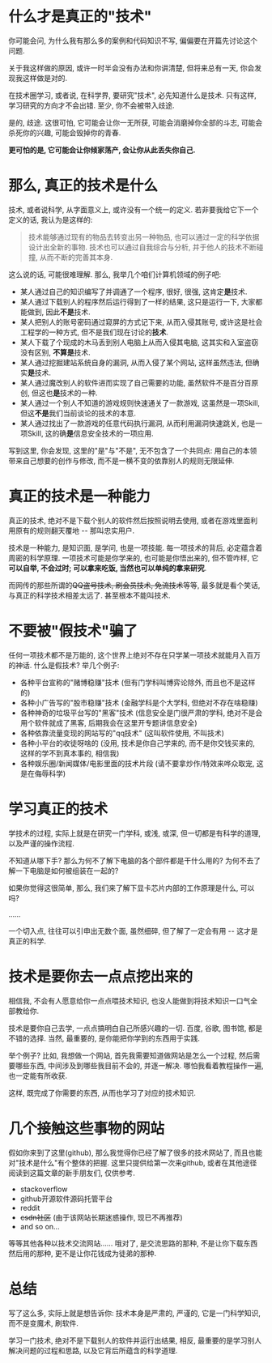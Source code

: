 # 什么才是真正的"技术"
你可能会问, 为什么我有那么多的案例和代码知识不写, 偏偏要在开篇先讨论这个问题.

关于我这样做的原因, 或许一时半会没有办法和你讲清楚, 但将来总有一天, 你会发现我这样做是对的.

在技术圈学习, 或者说, 在科学界, 要研究"技术", 必先知道什么是技术. 只有这样, 学习研究的方向才不会出错. 至少, 你不会被带入歧途.

是的, 歧途. 这很可怕, 它可能会让你一无所获, 可能会消磨掉你全部的斗志, 可能会杀死你的兴趣, 可能会毁掉你的青春.

**更可怕的是, 它可能会让你倾家荡产, 会让你从此丢失你自己.**

# 那么, 真正的技术是什么
技术, 或者说科学, 从字面意义上, 或许没有一个统一的定义. 若非要我给它下一个定义的话, 我认为是这样的:

> 技术能够通过现有的物品去转变出另一种物品, 也可以通过一定的科学依据设计出全新的事物.
> 技术也可以通过自我综合与分析, 并于他人的技术不断碰撞, 从而不断的完善其本身.

这么说的话, 可能很难理解. 那么, 我举几个咱们计算机领域的例子吧:

+ 某人通过自己的知识编写了并调通了一个程序, 很好, 很强, 这肯定**是**技术.
+ 某人通过下载别人的程序然后运行得到了一样的结果, 这只是运行一下, 大家都能做到, 因此**不是**技术.
+ 某人把别人的账号密码通过窥屏的方式记下来, 从而入侵其账号, 或许这是社会工程学的一种方式, 但不是我们现在讨论的**技术**.
+ 某人下载了个现成的木马丢到别人电脑上从而入侵其电脑, 这其实和入室盗窃没有区别, **不算是**技术.
+ 某人通过挖掘建站系统自身的漏洞, 从而入侵了某个网站, 这样虽然违法, 但确实**是**技术.
+ 某人通过魔改别人的软件进而实现了自己需要的功能, 虽然软件不是百分百原创, 但这也**是**技术的一种.
+ 某人通过一个别人不知道的游戏规则快速通关了一款游戏, 这虽然是一项Skill, 但这**不是**我们当前谈论的技术的本意.
+ 某人通过找出了一款游戏的任意代码执行漏洞, 从而利用漏洞快速跳关, 也是一项Skill, 这的确**是**信息安全技术的一项应用.

写到这里, 你会发现, 这里的"是"与"不是", 无不包含了一个共同点: 用自己的本领带来自己想要的创作与修改, 而不是一横不变的依靠别人的规则无限延伸.

# 真正的技术是一种能力
真正的技术, 绝对不是下载个别人的软件然后按照说明去使用, 或者在游戏里面利用原有的规则翻天覆地 -- 那叫忠实用户.

技术是一种能力, 是知识面, 是学问, 也是一项技能. 每一项技术的背后, 必定蕴含着周密的科学原理. 一项技术可能是你学来的, 也可能是你悟出来的, 但不管咋样, 它**可以自举, 不会过时; 可以拿来吃饭, 当然也可以单纯的拿来研究**.

而网传的那些所谓的~~QQ盗号技术, 刷会员技术, 免流技术~~等等, 最多就是看个笑话, 与真正的科学技术相差太远了. 甚至根本不能叫技术.

# 不要被"假技术"骗了
任何一项技术都不是万能的, 这个世界上绝对不存在只学某一项技术就能月入百万的神话. 什么是假技术? 举几个例子:

+ 各种平台宣称的"赌博稳赚"技术 (但有门学科叫博弈论除外, 而且也不是这样的)
+ 各种小广告写的"股市稳赚"技术 (金融学科是个大学科, 但绝对不存在啥稳赚)
+ 各种神奇的垃圾平台写的"黑客"技术 (信息安全是门很严肃的学科, 绝对不是会用个软件就成了黑客, 后期我会在这里开专题讲信息安全)
+ 各种依靠流量变现的网站写的"qq技术" (这叫软件使用, 不叫技术)
+ 各种小平台的收徒呀啥的 (没用, 技术是你自己学来的, 而不是你交钱买来的, 这样的学不到真本事的, 相信我)
+ 各种娱乐圈/新闻媒体/电影里面的技术片段 (请不要拿炒作/特效来哗众取宠, 这是在侮辱科学)

# 学习真正的技术
学技术的过程, 实际上就是在研究一门学科, 或浅, 或深, 但一切都是有科学的道理, 以及严谨的操作流程.

不知道从哪下手? 那么为何不了解下电脑的各个部件都是干什么用的? 为何不去了解一下电脑是如何被组装在一起的?

如果你觉得这很简单, 那么, 我们来了解下显卡芯片内部的工作原理是什么, 可以吗?

……

一个切入点, 往往可以引申出无数个面, 虽然细碎, 但了解了一定会有用 -- 这才是真正的科学.

# 技术是要你去一点点挖出来的
相信我, 不会有人愿意给你一点点喂技术知识, 也没人能做到将技术知识一口气全部教给你.

技术是要你自己去学, 一点点搞明白自己所感兴趣的一切. 百度, 谷歌, 图书馆, 都是不错的选择. 当然, 最重要的, 是你能把你学到的东西用于实践.

举个例子? 比如, 我想做一个网站, 首先我需要知道做网站是怎么一个过程, 然后需要哪些东西, 中间涉及到哪些我目前不会的, 并逐一解决. 哪怕我看着教程操作一遍, 也一定能有所收获.

这样, 既完成了你需要的东西, 从而也学习了对应的技术知识.

# 几个接触这些事物的网站
假如你来到了这里(github), 那么我觉得你已经了解了很多的技术网站了, 而且也能对"技术是什么"有个整体的把握. 这里只提供给第一次来github, 或者在其他途径阅读到这篇文章的新手朋友们, 仅供参考.

+ stackoverflow
+ github开源软件源码托管平台
+ reddit
+ ~~csdn社区~~ (由于该网站长期迷惑操作, 现已不再推荐)
+ and so on...

等等其他各种以技术交流网站…… 哦对了, 是交流思路的那种, 不是让你下载东西然后用的那种, 更不是让你花钱成为徒弟的那种.

# 总结
写了这么多, 实际上就是想告诉你: 技术本身是严肃的, 严谨的, 它是一门科学知识, 而不是变魔术, 刷软件.

学习一门技术, 绝对不是下载别人的软件并运行出结果, 相反, 最重要的是学习别人解决问题的过程和思路, 以及它背后所蕴含的科学道理.

